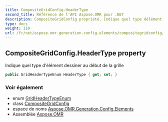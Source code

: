 ```yaml
---
title: CompositeGridConfig.HeaderType
second_title: Référence de l'API Aspose.OMR pour .NET
description: CompositeGridConfig propriété. Indique quel type délément dessiner au début de la grille
type: docs
weight: 110
url: /fr/net/aspose.omr.generation.config.elements/compositegridconfig/headertype/
---
```

## CompositeGridConfig.HeaderType property

Indique quel type d'élément dessiner au début de la grille

```csharp
public GridHeaderTypeEnum HeaderType { get; set; }
```

### Voir également

* enum [GridHeaderTypeEnum](../../../aspose.omr.generation.config.enums/gridheadertypeenum/)
* class [CompositeGridConfig](../)
* espace de noms [Aspose.OMR.Generation.Config.Elements](../../compositegridconfig/)
* Assemblée [Aspose.OMR](../../../)


